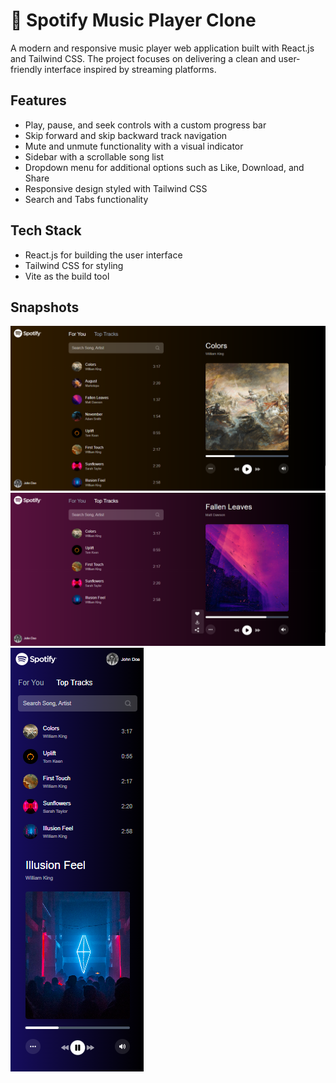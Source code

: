 # 🎵 Spotify Music Player Clone

A modern and responsive music player web application built with React.js and Tailwind CSS. The project focuses on delivering a clean and user-friendly interface inspired by streaming platforms.

## Features

* Play, pause, and seek controls with a custom progress bar
* Skip forward and skip backward track navigation
* Mute and unmute functionality with a visual indicator
* Sidebar with a scrollable song list
* Dropdown menu for additional options such as Like, Download, and Share
* Responsive design styled with Tailwind CSS
* Search and Tabs functionality

## Tech Stack

* React.js for building the user interface
* Tailwind CSS for styling
* Vite as the build tool

## Snapshots

![Screenshot 1](./Screenshots/screenshot-1.png)
![Screenshot 2](./Screenshots/screenshot-2.png)
![Screenshot 3](./Screenshots/screenshot-3.png)

